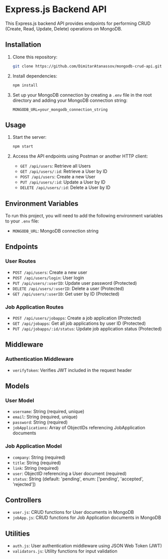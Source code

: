 # Express.js Backend API

This Express.js backend API provides endpoints for performing CRUD (Create, Read, Update, Delete) operations on MongoDB.

## Installation

1. Clone this repository:

    ```bash
    git clone https://github.com/DimitarAtanassov/mongodb-crud-api.git
    ```

2. Install dependencies:

    ```bash
    npm install
    ```

3. Set up your MongoDB connection by creating a `.env` file in the root directory and adding your MongoDB connection string:

    ```env
    MONGODB_URL=your_mongodb_connection_string
    ```

## Usage

1. Start the server:

    ```bash
    npm start
    ```

2. Access the API endpoints using Postman or another HTTP client:

    - `GET /api/users`: Retrieve all Users
    - `GET /api/users/:id`: Retrieve a User by ID
    - `POST /api/users`: Create a new User
    - `PUT /api/users/:id`: Update a User by ID
    - `DELETE /api/users/:id`: Delete a User by ID

## Environment Variables

To run this project, you will need to add the following environment variables to your `.env` file:

- `MONGODB_URL`: MongoDB connection string

## Endpoints

### User Routes

- `POST /api/users`: Create a new user
- `POST /api/users/login`: User login
- `PUT /api/users/:userID`: Update user password (Protected)
- `DELETE /api/users/:userID`: Delete a user (Protected)
- `GET /api/users/:userID`: Get user by ID (Protected)

### Job Application Routes

- `POST /api/users/jobapps`: Create a job application (Protected)
- `GET /api/jobapps`: Get all job applications by user ID (Protected)
- `PUT /api/jobapps/:id/status`: Update job application status (Protected)

## Middleware

### Authentication Middleware

- `verifyToken`: Verifies JWT included in the request header

## Models

### User Model

- `username`: String (required, unique)
- `email`: String (required, unique)
- `password`: String (required)
- `jobApplications`: Array of ObjectIDs referencing JobApplication documents

### Job Application Model

- `company`: String (required)
- `title`: String (required)
- `link`: String (required)
- `user`: ObjectID referencing a User document (required)
- `status`: String (default: 'pending', enum: ['pending', 'accepted', 'rejected'])

## Controllers

- `user.js`: CRUD functions for User documents in MongoDB
- `jobApp.js`: CRUD functions for Job Application documents in MongoDB

## Utilities

- `auth.js`: User authentication middleware using JSON Web Token (JWT)
- `validators.js`: Utility functions for input validation

